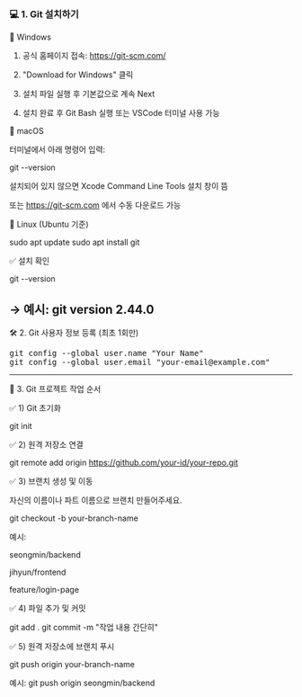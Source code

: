 ### 💻 1. Git 설치하기

🔹 Windows

1) 공식 홈페이지 접속: https://git-scm.com/

2) "Download for Windows" 클릭

3) 설치 파일 실행 후 기본값으로 계속 Next

4) 설치 완료 후 Git Bash 실행 또는 VSCode 터미널 사용 가능

🔹 macOS

터미널에서 아래 명령어 입력:

git --version

설치되어 있지 않으면 Xcode Command Line Tools 설치 창이 뜸

또는 https://git-scm.com 에서 수동 다운로드 가능

🔹 Linux (Ubuntu 기준)

sudo apt update
sudo apt install git

✅ 설치 확인

git --version

→ 예시: git version 2.44.0
---
🛠️ 2. Git 사용자 정보 등록 (최초 1회만)
<pre>git config --global user.name "Your Name"
git config --global user.email "your-email@example.com"</pre>
---
📂 3. Git 프로젝트 작업 순서

✅ 1) Git 초기화

git init

✅ 2) 원격 저장소 연결

git remote add origin https://github.com/your-id/your-repo.git

✅ 3) 브랜치 생성 및 이동

자신의 이름이나 파트 이름으로 브랜치 만들어주세요.

git checkout -b your-branch-name

예시:

seongmin/backend

jihyun/frontend

feature/login-page

✅ 4) 파일 추가 및 커밋

git add .
git commit -m "작업 내용 간단히"

✅ 5) 원격 저장소에 브랜치 푸시

git push origin your-branch-name

예시: git push origin seongmin/backend
